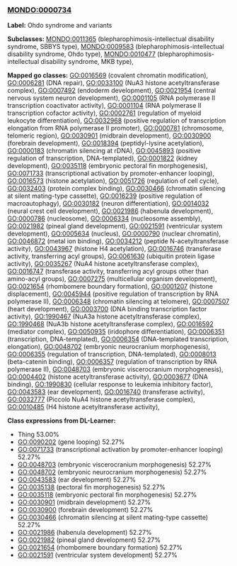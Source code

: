 
### [MONDO:0000734](http://purl.obolibrary.org/obo/MONDO_0000734)
**Label:** Ohdo syndrome and variants

**Subclasses:** [MONDO:0011365](http://purl.obolibrary.org/obo/MONDO_0011365) (blepharophimosis-intellectual disability syndrome, SBBYS type), [MONDO:0009583](http://purl.obolibrary.org/obo/MONDO_0009583) (blepharophimosis-intellectual disability syndrome, Ohdo type), [MONDO:0010477](http://purl.obolibrary.org/obo/MONDO_0010477) (blepharophimosis-intellectual disability syndrome, MKB type), 

**Mapped go classes:** [GO:0016569](http://purl.obolibrary.org/obo/GO_0016569) (covalent chromatin modification), [GO:0006281](http://purl.obolibrary.org/obo/GO_0006281) (DNA repair), [GO:0033100](http://purl.obolibrary.org/obo/GO_0033100) (NuA3 histone acetyltransferase complex), [GO:0007492](http://purl.obolibrary.org/obo/GO_0007492) (endoderm development), [GO:0021954](http://purl.obolibrary.org/obo/GO_0021954) (central nervous system neuron development), [GO:0001105](http://purl.obolibrary.org/obo/GO_0001105) (RNA polymerase II transcription coactivator activity), [GO:0001104](http://purl.obolibrary.org/obo/GO_0001104) (RNA polymerase II transcription cofactor activity), [GO:0002761](http://purl.obolibrary.org/obo/GO_0002761) (regulation of myeloid leukocyte differentiation), [GO:0032968](http://purl.obolibrary.org/obo/GO_0032968) (positive regulation of transcription elongation from RNA polymerase II promoter), [GO:0000781](http://purl.obolibrary.org/obo/GO_0000781) (chromosome, telomeric region), [GO:0030901](http://purl.obolibrary.org/obo/GO_0030901) (midbrain development), [GO:0030900](http://purl.obolibrary.org/obo/GO_0030900) (forebrain development), [GO:0018394](http://purl.obolibrary.org/obo/GO_0018394) (peptidyl-lysine acetylation), [GO:0000183](http://purl.obolibrary.org/obo/GO_0000183) (chromatin silencing at rDNA), [GO:0045893](http://purl.obolibrary.org/obo/GO_0045893) (positive regulation of transcription, DNA-templated), [GO:0001822](http://purl.obolibrary.org/obo/GO_0001822) (kidney development), [GO:0035118](http://purl.obolibrary.org/obo/GO_0035118) (embryonic pectoral fin morphogenesis), [GO:0071733](http://purl.obolibrary.org/obo/GO_0071733) (transcriptional activation by promoter-enhancer looping), [GO:0016573](http://purl.obolibrary.org/obo/GO_0016573) (histone acetylation), [GO:0051726](http://purl.obolibrary.org/obo/GO_0051726) (regulation of cell cycle), [GO:0032403](http://purl.obolibrary.org/obo/GO_0032403) (protein complex binding), [GO:0030466](http://purl.obolibrary.org/obo/GO_0030466) (chromatin silencing at silent mating-type cassette), [GO:0016239](http://purl.obolibrary.org/obo/GO_0016239) (positive regulation of macroautophagy), [GO:0030182](http://purl.obolibrary.org/obo/GO_0030182) (neuron differentiation), [GO:0014032](http://purl.obolibrary.org/obo/GO_0014032) (neural crest cell development), [GO:0021986](http://purl.obolibrary.org/obo/GO_0021986) (habenula development), [GO:0000786](http://purl.obolibrary.org/obo/GO_0000786) (nucleosome), [GO:0006334](http://purl.obolibrary.org/obo/GO_0006334) (nucleosome assembly), [GO:0021982](http://purl.obolibrary.org/obo/GO_0021982) (pineal gland development), [GO:0021591](http://purl.obolibrary.org/obo/GO_0021591) (ventricular system development), [GO:0005634](http://purl.obolibrary.org/obo/GO_0005634) (nucleus), [GO:0000790](http://purl.obolibrary.org/obo/GO_0000790) (nuclear chromatin), [GO:0046872](http://purl.obolibrary.org/obo/GO_0046872) (metal ion binding), [GO:0034212](http://purl.obolibrary.org/obo/GO_0034212) (peptide N-acetyltransferase activity), [GO:0043967](http://purl.obolibrary.org/obo/GO_0043967) (histone H4 acetylation), [GO:0016746](http://purl.obolibrary.org/obo/GO_0016746) (transferase activity, transferring acyl groups), [GO:0061630](http://purl.obolibrary.org/obo/GO_0061630) (ubiquitin protein ligase activity), [GO:0035267](http://purl.obolibrary.org/obo/GO_0035267) (NuA4 histone acetyltransferase complex), [GO:0016747](http://purl.obolibrary.org/obo/GO_0016747) (transferase activity, transferring acyl groups other than amino-acyl groups), [GO:0007275](http://purl.obolibrary.org/obo/GO_0007275) (multicellular organism development), [GO:0021654](http://purl.obolibrary.org/obo/GO_0021654) (rhombomere boundary formation), [GO:0001207](http://purl.obolibrary.org/obo/GO_0001207) (histone displacement), [GO:0045944](http://purl.obolibrary.org/obo/GO_0045944) (positive regulation of transcription by RNA polymerase II), [GO:0006348](http://purl.obolibrary.org/obo/GO_0006348) (chromatin silencing at telomere), [GO:0007507](http://purl.obolibrary.org/obo/GO_0007507) (heart development), [GO:0003700](http://purl.obolibrary.org/obo/GO_0003700) (DNA binding transcription factor activity), [GO:1990467](http://purl.obolibrary.org/obo/GO_1990467) (NuA3a histone acetyltransferase complex), [GO:1990468](http://purl.obolibrary.org/obo/GO_1990468) (NuA3b histone acetyltransferase complex), [GO:0016592](http://purl.obolibrary.org/obo/GO_0016592) (mediator complex), [GO:0050935](http://purl.obolibrary.org/obo/GO_0050935) (iridophore differentiation), [GO:0006351](http://purl.obolibrary.org/obo/GO_0006351) (transcription, DNA-templated), [GO:0006354](http://purl.obolibrary.org/obo/GO_0006354) (DNA-templated transcription, elongation), [GO:0048702](http://purl.obolibrary.org/obo/GO_0048702) (embryonic neurocranium morphogenesis), [GO:0006355](http://purl.obolibrary.org/obo/GO_0006355) (regulation of transcription, DNA-templated), [GO:0008013](http://purl.obolibrary.org/obo/GO_0008013) (beta-catenin binding), [GO:0006357](http://purl.obolibrary.org/obo/GO_0006357) (regulation of transcription by RNA polymerase II), [GO:0048703](http://purl.obolibrary.org/obo/GO_0048703) (embryonic viscerocranium morphogenesis), [GO:0004402](http://purl.obolibrary.org/obo/GO_0004402) (histone acetyltransferase activity), [GO:0003677](http://purl.obolibrary.org/obo/GO_0003677) (DNA binding), [GO:1990830](http://purl.obolibrary.org/obo/GO_1990830) (cellular response to leukemia inhibitory factor), [GO:0043583](http://purl.obolibrary.org/obo/GO_0043583) (ear development), [GO:0016740](http://purl.obolibrary.org/obo/GO_0016740) (transferase activity), [GO:0032777](http://purl.obolibrary.org/obo/GO_0032777) (Piccolo NuA4 histone acetyltransferase complex), [GO:0010485](http://purl.obolibrary.org/obo/GO_0010485) (H4 histone acetyltransferase activity), 

**Class expressions from DL-Learner:**

- Thing 53.00%
- [GO:0090202](http://purl.obolibrary.org/obo/GO_0090202) (gene looping) 52.27%
- [GO:0071733](http://purl.obolibrary.org/obo/GO_0071733) (transcriptional activation by promoter-enhancer looping) 52.27%
- [GO:0048703](http://purl.obolibrary.org/obo/GO_0048703) (embryonic viscerocranium morphogenesis) 52.27%
- [GO:0048702](http://purl.obolibrary.org/obo/GO_0048702) (embryonic neurocranium morphogenesis) 52.27%
- [GO:0043583](http://purl.obolibrary.org/obo/GO_0043583) (ear development) 52.27%
- [GO:0035138](http://purl.obolibrary.org/obo/GO_0035138) (pectoral fin morphogenesis) 52.27%
- [GO:0035118](http://purl.obolibrary.org/obo/GO_0035118) (embryonic pectoral fin morphogenesis) 52.27%
- [GO:0030901](http://purl.obolibrary.org/obo/GO_0030901) (midbrain development) 52.27%
- [GO:0030900](http://purl.obolibrary.org/obo/GO_0030900) (forebrain development) 52.27%
- [GO:0030466](http://purl.obolibrary.org/obo/GO_0030466) (chromatin silencing at silent mating-type cassette) 52.27%
- [GO:0021986](http://purl.obolibrary.org/obo/GO_0021986) (habenula development) 52.27%
- [GO:0021982](http://purl.obolibrary.org/obo/GO_0021982) (pineal gland development) 52.27%
- [GO:0021654](http://purl.obolibrary.org/obo/GO_0021654) (rhombomere boundary formation) 52.27%
- [GO:0021591](http://purl.obolibrary.org/obo/GO_0021591) (ventricular system development) 52.27%


